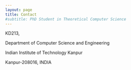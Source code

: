```yaml
---
layout: page
title: Contact
#subtitle: PhD Student in Theoretical Computer Science
---
```


KD213,

Department of Computer Science and Engineering

Indian Institute of Technology Kanpur

Kanpur-208016, INDIA